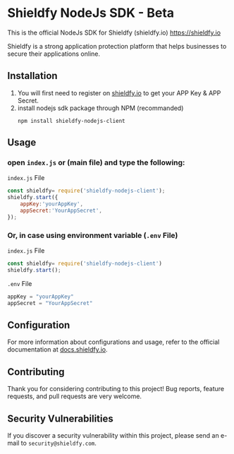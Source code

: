 # Shieldfy NodeJs SDK - Beta

This is the official NodeJs SDK for Shieldfy (shieldfy.io) https://shieldfy.io

Shieldfy is a strong application protection platform that helps businesses to secure their applications online.

## Installation

1. You will first need to register on [shieldfy.io](https://shieldfy.io/) to get your APP Key & APP Secret.
2. install nodejs sdk package through NPM (recommanded)
    ```
    npm install shieldfy-nodejs-client
    ```

## Usage

### open `index.js` or (main file) and type the following:

`index.js` File
```js
const shieldfy= require('shieldfy-nodejs-client');
shieldfy.start({
    appKey:'yourAppKey',
    appSecret:'YourAppSecret',
});
```

### Or, in case using environment variable (`.env` File)

`index.js` File
```js
const shieldfy= require('shieldfy-nodejs-client')
shieldfy.start();
```

`.env` File
```js
appKey = "yourAppKey"
appSecret = "YourAppSecret"
```


## Configuration

For more information about configurations and usage, refer to the official documentation at [docs.shieldfy.io](#).

## Contributing

Thank you for considering contributing to this project!
Bug reports, feature requests, and pull requests are very welcome.


## Security Vulnerabilities

If you discover a security vulnerability within this project, please send an e-mail to `security@shieldfy.com`.

